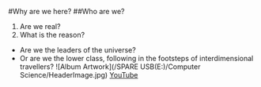 #Why are we here?
##Who are we?
1. Are we real?
2. What is the reason?
 * Are we the leaders of the universe?
 * Or are we the lower class, following in the footsteps of interdimensional travellers?
 ![Album Artwork](/SPARE USB(E:)/Computer Science/HeaderImage.jpg)
 [YouTube](https://www.youtube.com)
